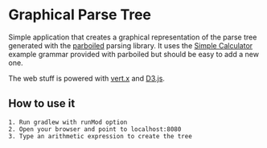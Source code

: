 # Graphical Parse Tree

Simple application that creates a graphical representation of the parse tree generated with the [parboiled](http://parboiled.org/) parsing library. It uses
the [Simple Calculator](https://github.com/sirthias/parboiled/wiki/Simple-Calculator) example grammar provided with parboiled but
should be easy to add a new one.

The web stuff is powered with [vert.x](http://vertx.io/) and [D3.js](http://d3js.org/).

## How to use it

 ```
 1. Run gradlew with runMod option
 2. Open your browser and point to localhost:8080
 3. Type an arithmetic expression to create the tree
 ```
